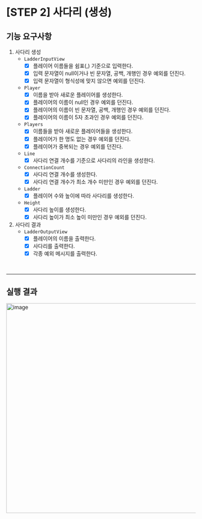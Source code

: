 # [STEP 2] 사다리 (생성)

## 기능 요구사항
1. 사다리 생성
    - `LadderInputView`
        - [x]  플레이어 이름들을 쉼표(,) 기준으로 입력한다.
        - [x] 입력 문자열이 null이거나 빈 문자열, 공백, 개행인 경우 예외를 던진다.
        - [x] 입력 문자열이 형식성에 맞지 않으면 예외를 던진다.
    - `Player`
        - [x]  이름을 받아 새로운 플레이어를 생성한다.
        - [x]  플레이어의 이름이 null인 경우 예외를 던진다.
        - [x]  플레이어의 이름이 빈 문자열, 공백, 개행인 경우 예외를 던진다.
        - [x]  플레이어의 이름이 5자 초과인 경우 예외를 던진다.
    - `Players`
        - [x]  이름들을 받아 새로운 플레이어들을 생성한다.
        - [x]  플레이어가 한 명도 없는 경우 예외를 던진다.
        - [x]  플레이어가 중복되는 경우 예외를 던진다.
    - `Line`
        - [x]  사다리 연결 개수를 기준으로 사다리의 라인을 생성한다.
    - `ConnectionCount`
        - [x]  사다리 연결 개수를 생성한다.
        - [x]  사다리 연결 개수가 최소 개수 미만인 경우 예외를 던진다.
    - `Ladder`
        - [x]  플레이어 수와 높이에 따라 사다리를 생성한다.
    - `Height`
        - [x]  사다리 높이를 생성한다.
        - [x]  사다리 높이가 최소 높이 미만인 경우 예외를 던진다.
2. 사다리 결과
    - `LadderOutputView`
        - [x] 플레이어의 이름을 출력한다. 
        - [x] 사다리를 출력한다.
        - [x] 각종 예외 메시지를 출력한다.

<br>

---

## 실행 결과
<img width="559" alt="image" src="https://github.com/next-step/java-lotto/assets/49775540/647e01f1-85a6-49f5-b8d5-d7df2a35716e">
